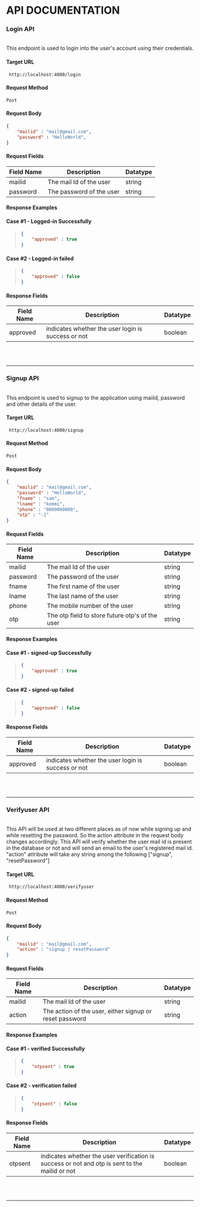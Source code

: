 <h1>API DOCUMENTATION</h1>

<h3> Login API  </h3>
    <p><br>
        This endpoint is used to login into the user's account using their credentials.
    </p>
    
<h4>Target URL </h4>
   
     http://localhost:4000/login  

   
<h4>Request Method   </h4>
    
    Post
  

<h4> Request Body </h4>

```json
{
    "mailid" : "mail@gmail.com",
    "password" : "HelloWorld",
}
```
<h4> Request Fields </h4>

| Field Name  | Description |  Datatype |
| ------------- | ------------- | ------------- | 
| mailid | The mail Id of the user  | string |
| password | The password of the user | string |
  
<h4> Response Examples </h4>
<h4> Case #1 - Logged-in Successfully </h4>

> ```json
> {
>     "approved" : true
> }
> ```     
<h4> Case #2 - Logged-in failed </h4>

> ```json
> {
>     "approved" : false
> }
> ``` 

<h4> Response Fields </h4>

| Field Name  | Description |  Datatype |
| ------------- | ------------- | -------------
| approved | indicates whether the user login is success or not | boolean 
<br/>
<br/>
<hr/>

<h3> Signup API  </h3>
    <p><br>
        This endpoint is used to signup to the application using maiild, password and other details of the user.
    </p>
    
<h4>Target URL </h4>
   
     http://localhost:4000/signup 

   
<h4>Request Method   </h4>
    
    Post
  

<h4> Request Body </h4>

```json
{
    "mailid" : "mail@gmail.com",
    "password" : "HelloWorld",
    "fname" : "sam",
    "lname" : "kommi",
    "phone" : "0000000000",
    "otp" : "-1"
}
```
<h4> Request Fields </h4>

| Field Name  | Description |  Datatype |
| ------------- | ------------- | ------------- | 
| mailid | The mail Id of the user  | string |
| password | The password of the user | string |
| fname | The first name of the user | string |
| lname | The last name of the user | string |
| phone | The mobile number of the user | string |
| otp | The otp field to store future otp's of the user | string |
  
<h4> Response Examples </h4>
<h4> Case #1 - signed-up Successfully </h4>

> ```json
> {
>     "approved" : true
> }
> ```     
<h4> Case #2 - signed-up failed </h4>

> ```json
> {
>     "approved" : false
> }
> ``` 

<h4> Response Fields </h4>

| Field Name  | Description |  Datatype |
| ------------- | ------------- | -------------
| approved | indicates whether the user login is success or not | boolean 
<br/>
<br/>
<hr/>

<h3> Verifyuser API  </h3>
    <p><br>
        This API will be used at two different places as of now while signing up and while resetting the password. So the action attribute in the request body changes accordingly.  
        This API will verify whether the user mail id is present in the database or not and will send an email to the user's registered mail id.  
        "action" attribute will take any string among the following ["signup", "resetPassword"] 
    </p>
    
<h4>Target URL </h4>
   
     http://localhost:4000/verifyuser  

   
<h4>Request Method   </h4>
    
    Post
  

<h4> Request Body </h4>

```json
{
    "mailid" : "mail@gmail.com",
    "action" : "signup | resetPassword"
}
```
<h4> Request Fields </h4>

| Field Name  | Description |  Datatype |
| ------------- | ------------- | ------------- | 
| mailid | The mail Id of the user  | string |
| action | The action of the user, either signup or reset password | string |
  
<h4> Response Examples </h4>
<h4> Case #1 - verified Successfully </h4>

> ```json
> {
>     "otpsent" : true
> }
> ```     
<h4> Case #2 - verification failed </h4>

> ```json
> {
>     "otpsent" : false
> }
> ``` 

<h4> Response Fields </h4>

| Field Name  | Description |  Datatype |
| ------------- | ------------- | -------------
| otpsent | indicates whether the user verification is success or not and otp is sent to the mailid or not | boolean 
<br/>
<br/>
<hr/>